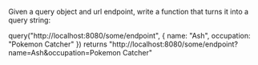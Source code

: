 Given a query object and url endpoint, write a function that turns it into a query string:

query("http://localhost:8080/some/endpoint", {
    name: "Ash",
    occupation: "Pokemon Catcher"
})
returns "http://localhost:8080/some/endpoint?name=Ash&occupation=Pokemon Catcher"
